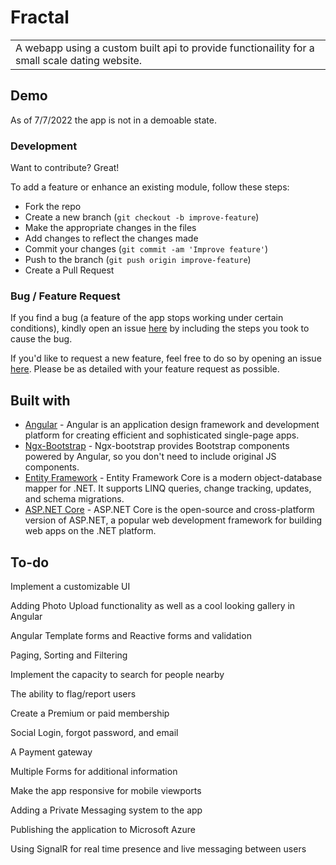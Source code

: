 # Fractal
<table>
<tr>
<td>
  A webapp using a custom built api to provide functionaility for a small scale dating website.
</td>
</tr>
</table>


## Demo
As of 7/7/2022 the app is not in a demoable state. 


### Development
Want to contribute? Great!

To add a feature or enhance an existing module, follow these steps:

- Fork the repo
- Create a new branch (`git checkout -b improve-feature`)
- Make the appropriate changes in the files
- Add changes to reflect the changes made
- Commit your changes (`git commit -am 'Improve feature'`)
- Push to the branch (`git push origin improve-feature`)
- Create a Pull Request 

### Bug / Feature Request

If you find a bug (a feature of the app stops working under certain conditions), kindly open an issue [here](https://github.com/Trexxin/Fractal/issues/new) by including the steps you took to cause the bug.

If you'd like to request a new feature, feel free to do so by opening an issue [here](https://github.com/Trexxin/Fractal/issues/new). Please be as detailed with your feature request as possible.


## Built with 

- [Angular](https://angular.io/docsp) - Angular is an application design framework and development platform for creating efficient and sophisticated single-page apps.
- [Ngx-Bootstrap](https://valor-software.com/ngx-bootstrap/#/documentation) - Ngx-bootstrap provides Bootstrap components powered by Angular, so you don't need to include original JS components.
- [Entity Framework](https://docs.microsoft.com/en-us/ef/) - Entity Framework Core is a modern object-database mapper for .NET. It supports LINQ queries, change tracking, updates, and schema migrations.
- [ASP.NET Core](https://dotnet.microsoft.com/en-us/learn/aspnet/what-is-aspnet-core) - ASP.NET Core is the open-source and cross-platform version of ASP.NET, a popular web development framework for building web apps on the .NET platform.


## To-do
Implement a customizable UI

Adding Photo Upload functionality as well as a cool looking gallery in Angular

Angular Template forms and Reactive forms and validation

Paging, Sorting and Filtering

Implement the capacity to search for people nearby

The ability to flag/report users

Create a Premium or paid membership

Social Login, forgot password, and email

A Payment gateway

Multiple Forms for additional information

Make the app responsive for mobile viewports

Adding a Private Messaging system to the app

Publishing the application to Microsoft Azure

Using SignalR for real time presence and live messaging between users

